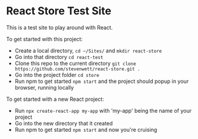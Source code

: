# React Store Test Site

This is a test site to play around with React.

To get started with this project:
* Create a local directory, `cd ~/Sites/` and `mkdir react-store`
* Go into that directory `cd react-test`
* Clone this repo to the current directory `git clone https://github.com/stevenwett/react-store.git .`
* Go into the project folder `cd store`
* Run npm to get started `npm start` and the project should popup in your browser, running locally


To get started with a new React project:

* Run `npx create-react-app my-app` with 'my-app' being the name of your project
* Go into the new directory that it created
* Run npm to get started `npm start` and now you're cruising
